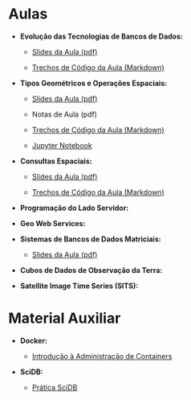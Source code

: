 # Aulas


- **Evolução das Tecnologias de Bancos de Dados:**
  - [Slides da Aula (pdf)](./pdf/evolucao_bd.pdf)
  
  - [Trechos de Código da Aula (Markdown)](./md/evolucao_bd.md)
    

- **Tipos Geométricos e Operações Espaciais:**
  - [Slides da Aula (pdf)](./pdf/tipos_operacoes_espaciais.pdf)

  - Notas de Aula (pdf)

  - [Trechos de Código da Aula (Markdown)](./md/tipos_operacoes_espaciais.md)

  - [Jupyter Notebook](./ipynb/tipos_operacoes_espaciais.ipynb)


- **Consultas Espaciais:**
  - [Slides da Aula (pdf)](./pdf/consultas_espaciais.pdf)
  
  - [Trechos de Código da Aula (Markdown)](./md/consultas_espaciais.md)


- **Programação do Lado Servidor:**
  

- **Geo Web Services:**


- **Sistemas de Bancos de Dados Matriciais:**
  - [Slides da Aula (pdf)](./pdf/sgbdm-scidb.pdf)


- **Cubos de Dados de Observação da Terra:**


- **Satellite Image Time Series (SITS):**


# Material Auxiliar

- **Docker:**
  - [Introdução à Administração de Containers ](https://github.com/gqueiroz/docker-tutorial)
  
- **SciDB:**
  - [Prática SciDB](https://github.com/vconrado/notebooks/tree/master/curso-verao-2020/scidb) 
